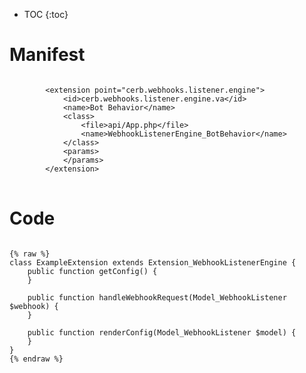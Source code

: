 * TOC
{:toc}

# Manifest

<pre>
<code class="language-xml">
		&lt;extension point=&quot;cerb.webhooks.listener.engine&quot;&gt;
			&lt;id&gt;cerb.webhooks.listener.engine.va&lt;/id&gt;
			&lt;name&gt;Bot Behavior&lt;/name&gt;
			&lt;class&gt;
				&lt;file&gt;api/App.php&lt;/file&gt;
				&lt;name&gt;WebhookListenerEngine_BotBehavior&lt;/name&gt;
			&lt;/class&gt;
			&lt;params&gt;
			&lt;/params&gt;
		&lt;/extension&gt;
</code>
</pre>

# Code

<pre>
<code class="language-php">
{% raw %}
class ExampleExtension extends Extension_WebhookListenerEngine {
	public function getConfig() {
	}

	public function handleWebhookRequest(Model_WebhookListener $webhook) {
	}

	public function renderConfig(Model_WebhookListener $model) {
	}
}
{% endraw %}
</code>
</pre>

